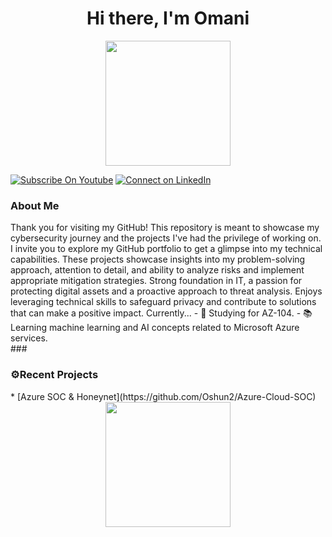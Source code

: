 <div align="center">
<h1>Hi there, I'm Omani</h1>
</div>
<div align="center">
<img height="200" src="https://gitlab.com/iruldanet/iruldanet/-/raw/main/img/gitlab-readme-banner-headerv4.gif" />
</div>


   [![Subscribe On Youtube](https://img.shields.io/badge/Subscribe-red?style=for-the-badge&logo=youtube&logoColor=white)](https://www.youtube.com/@reedcyberready)
   [![Connect on LinkedIn](https://img.shields.io/badge/connect-%230077B5.svg?&style=for-the-badge&logo=linkedin)](https://www.linkedin.com/in/omair24/)

</div>
 <!-- About and stuffs -->
<h3 align="left">About Me</h3>
Thank you for visiting my GitHub! This repository is meant to showcase my cybersecurity journey and the projects I've had the privilege of working on.
I invite you to explore my GitHub portfolio to get a glimpse into my technical capabilities. These projects showcase insights into my problem-solving approach, attention to detail, and ability to analyze risks and implement appropriate mitigation strategies. Strong foundation in IT, a passion for protecting digital assets and a proactive approach to threat analysis. Enjoys leveraging technical skills to safeguard privacy and contribute to solutions that can make a positive impact.
Currently...
- 🔭 Studying for AZ-104.
- 📚 Learning machine learning and AI concepts related to Microsoft Azure services.
<br />
### <!-- Projects -->
<h3 align="left">⚙️Recent Projects</h3>
* [Azure SOC & Honeynet](https://github.com/Oshun2/Azure-Cloud-SOC)
 <!-- Footer Banner, Bye Bye -->
<div align="center">
<img height="200" src="https://gitlab.com/iruldanet/iruldanet/-/raw/main/img/gitlab-readme-banner-footer.gif" />
</div>








